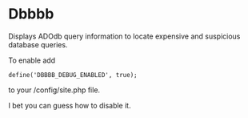 Dbbbb
=====
Displays ADOdb query information to locate expensive and suspicious database queries.

To enable add

    define('DBBBB_DEBUG_ENABLED', true);

to your /config/site.php file.

I bet you can guess how to disable it.
